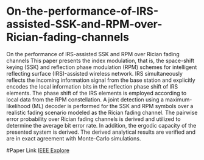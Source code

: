 # On-the-performance-of-IRS-assisted-SSK-and-RPM-over-Rician-fading-channels
On the performance of IRS-assisted SSK and RPM over Rician fading channels
This paper presents the index modulation, that is, the space-shift keying (SSK) and reflection phase modulation (RPM) schemes for intelligent reflecting surface (IRS)-assisted wireless network. IRS simultaneously reflects the incoming information signal from the base station and explicitly encodes the local information bits in the reflection phase shift of IRS elements. The phase shift of the IRS elements is employed according to local data from the RPM constellation. A joint detection using a maximum-likelihood (ML) decoder is performed for the SSK and RPM symbols over a realistic fading scenario modeled as the Rician fading channel. The pairwise error probability over Rician fading channels is derived and utilized to determine the average bit error rate. In addition, the ergodic capacity of the presented system is derived. The derived analytical results are verified and are in exact agreement with Monte-Carlo simulations.

#Paper Link 
[IEEE Explore](https://ieeexplore.ieee.org/document/10683164)

